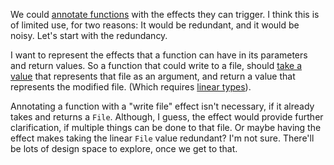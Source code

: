 We could [annotate functions](/daily/2024-12-07) with the effects they can
trigger. I think this is of limited use, for two reasons: It would be redundant,
and it would be noisy. Let's start with the redundancy.

I want to represent the effects that a function can have in its parameters and
return values. So a function that could write to a file, should
[take a value](/daily/2024-07-06) that represents that file as an argument, and
return a value that represents the modified file. (Which requires
[linear types](/daily/2024-07-09)).

Annotating a function with a "write file" effect isn't necessary, if it already
takes and returns a `File`. Although, I guess, the effect would provide further
clarification, if multiple things can be done to that file. Or maybe having the
effect makes taking the linear `File` value redundant? I'm not sure. There'll be
lots of design space to explore, once we get to that.
